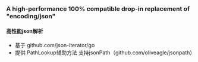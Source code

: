 ### A high-performance 100% compatible drop-in replacement of "encoding/json"
#### 高性能json解析
- 基于 github.com/json-iterator/go
- 提供 PathLookup辅助方法 支持jsonPath（github.com/oliveagle/jsonpath）